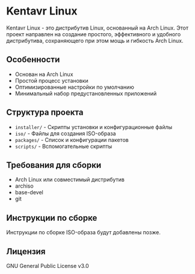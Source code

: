 # Kentavr Linux

Kentavr Linux - это дистрибутив Linux, основанный на Arch Linux. Этот проект направлен на создание простого, эффективного и удобного дистрибутива, сохраняющего при этом мощь и гибкость Arch Linux.

## Особенности

- Основан на Arch Linux
- Простой процесс установки
- Оптимизированные настройки по умолчанию
- Минимальный набор предустановленных приложений

## Структура проекта

- `installer/` - Скрипты установки и конфигурационные файлы
- `iso/` - Файлы для создания ISO-образа
- `packages/` - Список и конфигурации пакетов
- `scripts/` - Вспомогательные скрипты

## Требования для сборки

- Arch Linux или совместимый дистрибутив
- archiso
- base-devel
- git

## Инструкции по сборке

Инструкции по сборке ISO-образа будут добавлены позже.

## Лицензия

GNU General Public License v3.0 